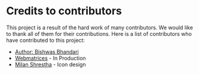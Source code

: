 # Credits to contributors

This project is a result of the hard work of many contributors. We would like to thank all of them for their
contributions.
Here is a list of contributors who have contributed to this project:

- [Author: Bishwas Bhandari](https://bishwas.net/)
- [Webmatrices](https://webmatrices.com/) - In Production
- [Milan Shrestha](https://www.linkedin.com/in/milanshresta/) - Icon design